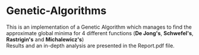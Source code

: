 # Genetic-Algorithms
 This is an implementation of a Genetic Algorithm which manages to find the approximate global minima for 4 different functions (**De Jong's**, **Schwefel's**, **Rastrigin's** and **Michalewicz's**)  
 Results and an in-depth analysis are presented in the Report.pdf file.
